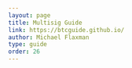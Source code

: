 ```yaml
---
layout: page
title: Multisig Guide
link: https://btcguide.github.io/
author: Michael Flaxman
type: guide
order: 26
---
```

